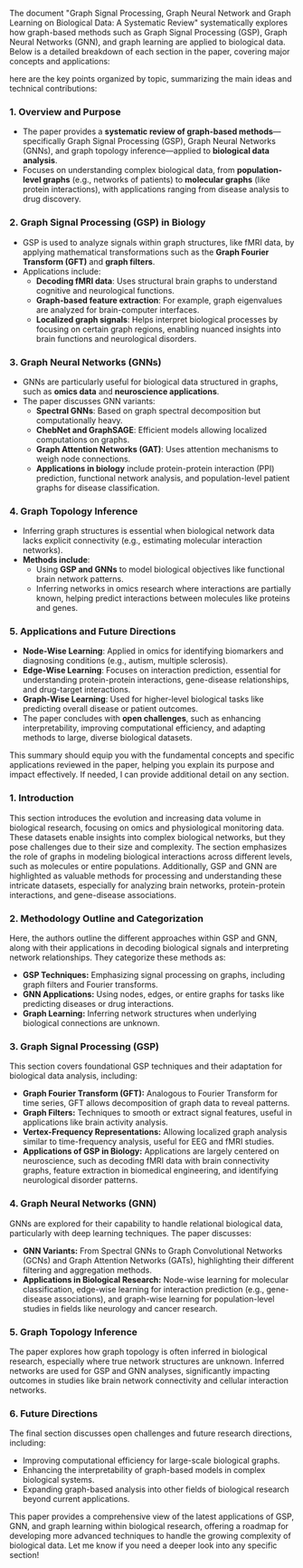 The document "Graph Signal Processing, Graph Neural Network and Graph Learning on Biological Data: A Systematic Review" systematically explores how graph-based methods such as Graph Signal Processing (GSP), Graph Neural Networks (GNN), and graph learning are applied to biological data. Below is a detailed breakdown of each section in the paper, covering major concepts and applications:


here are the key points organized by topic, summarizing the main ideas and technical contributions:

### 1. **Overview and Purpose**
   - The paper provides a **systematic review of graph-based methods**—specifically Graph Signal Processing (GSP), Graph Neural Networks (GNNs), and graph topology inference—applied to **biological data analysis**.
   - Focuses on understanding complex biological data, from **population-level graphs** (e.g., networks of patients) to **molecular graphs** (like protein interactions), with applications ranging from disease analysis to drug discovery.

### 2. **Graph Signal Processing (GSP) in Biology**
   - GSP is used to analyze signals within graph structures, like fMRI data, by applying mathematical transformations such as the **Graph Fourier Transform (GFT)** and **graph filters**.
   - Applications include:
     - **Decoding fMRI data**: Uses structural brain graphs to understand cognitive and neurological functions.
     - **Graph-based feature extraction**: For example, graph eigenvalues are analyzed for brain-computer interfaces.
     - **Localized graph signals**: Helps interpret biological processes by focusing on certain graph regions, enabling nuanced insights into brain functions and neurological disorders.

### 3. **Graph Neural Networks (GNNs)**
   - GNNs are particularly useful for biological data structured in graphs, such as **omics data** and **neuroscience applications**.
   - The paper discusses GNN variants:
     - **Spectral GNNs**: Based on graph spectral decomposition but computationally heavy.
     - **ChebNet and GraphSAGE**: Efficient models allowing localized computations on graphs.
     - **Graph Attention Networks (GAT)**: Uses attention mechanisms to weigh node connections.
     - **Applications in biology** include protein-protein interaction (PPI) prediction, functional network analysis, and population-level patient graphs for disease classification.

### 4. **Graph Topology Inference**
   - Inferring graph structures is essential when biological network data lacks explicit connectivity (e.g., estimating molecular interaction networks).
   - **Methods include**:
     - Using **GSP and GNNs** to model biological objectives like functional brain network patterns.
     - Inferring networks in omics research where interactions are partially known, helping predict interactions between molecules like proteins and genes.

### 5. **Applications and Future Directions**
   - **Node-Wise Learning**: Applied in omics for identifying biomarkers and diagnosing conditions (e.g., autism, multiple sclerosis).
   - **Edge-Wise Learning**: Focuses on interaction prediction, essential for understanding protein-protein interactions, gene-disease relationships, and drug-target interactions.
   - **Graph-Wise Learning**: Used for higher-level biological tasks like predicting overall disease or patient outcomes.
   - The paper concludes with **open challenges**, such as enhancing interpretability, improving computational efficiency, and adapting methods to large, diverse biological datasets.

This summary should equip you with the fundamental concepts and specific applications reviewed in the paper, helping you explain its purpose and impact effectively. If needed, I can provide additional detail on any section.

### 1. **Introduction**
   This section introduces the evolution and increasing data volume in biological research, focusing on omics and physiological monitoring data. These datasets enable insights into complex biological networks, but they pose challenges due to their size and complexity. The section emphasizes the role of graphs in modeling biological interactions across different levels, such as molecules or entire populations. Additionally, GSP and GNN are highlighted as valuable methods for processing and understanding these intricate datasets, especially for analyzing brain networks, protein-protein interactions, and gene-disease associations.

### 2. **Methodology Outline and Categorization**
   Here, the authors outline the different approaches within GSP and GNN, along with their applications in decoding biological signals and interpreting network relationships. They categorize these methods as:
   - **GSP Techniques:** Emphasizing signal processing on graphs, including graph filters and Fourier transforms.
   - **GNN Applications:** Using nodes, edges, or entire graphs for tasks like predicting diseases or drug interactions.
   - **Graph Learning:** Inferring network structures when underlying biological connections are unknown.

### 3. **Graph Signal Processing (GSP)**
   This section covers foundational GSP techniques and their adaptation for biological data analysis, including:
   - **Graph Fourier Transform (GFT):** Analogous to Fourier Transform for time series, GFT allows decomposition of graph data to reveal patterns.
   - **Graph Filters:** Techniques to smooth or extract signal features, useful in applications like brain activity analysis.
   - **Vertex-Frequency Representations:** Allowing localized graph analysis similar to time-frequency analysis, useful for EEG and fMRI studies.
   - **Applications of GSP in Biology:** Applications are largely centered on neuroscience, such as decoding fMRI data with brain connectivity graphs, feature extraction in biomedical engineering, and identifying neurological disorder patterns.

### 4. **Graph Neural Networks (GNN)**
   GNNs are explored for their capability to handle relational biological data, particularly with deep learning techniques. The paper discusses:
   - **GNN Variants:** From Spectral GNNs to Graph Convolutional Networks (GCNs) and Graph Attention Networks (GATs), highlighting their different filtering and aggregation methods.
   - **Applications in Biological Research:** Node-wise learning for molecular classification, edge-wise learning for interaction prediction (e.g., gene-disease associations), and graph-wise learning for population-level studies in fields like neurology and cancer research.

### 5. **Graph Topology Inference**
   The paper explores how graph topology is often inferred in biological research, especially where true network structures are unknown. Inferred networks are used for GSP and GNN analyses, significantly impacting outcomes in studies like brain network connectivity and cellular interaction networks.

### 6. **Future Directions**
   The final section discusses open challenges and future research directions, including:
   - Improving computational efficiency for large-scale biological graphs.
   - Enhancing the interpretability of graph-based models in complex biological systems.
   - Expanding graph-based analysis into other fields of biological research beyond current applications.

This paper provides a comprehensive view of the latest applications of GSP, GNN, and graph learning within biological research, offering a roadmap for developing more advanced techniques to handle the growing complexity of biological data. Let me know if you need a deeper look into any specific section!
